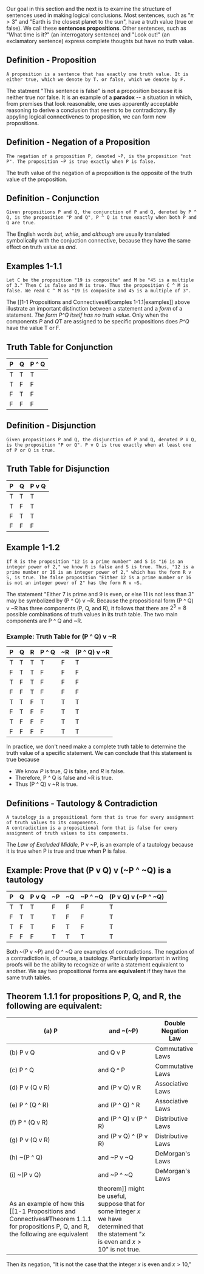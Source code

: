 Our goal in this section and the next is to examine the structure of sentences used in making logical conclusions. Most sentences, such as "$\pi>3$" and "Earth is the closest planet to the sun", have a truth value (true or false). We call these <b>sentences propositions</b>. Other sentences, such as "What time is it?" (an interrogatory sentence) and "Look out!" (an exclamatory sentence) express complete thoughts but have no truth value.
## Definition - Proposition
	A proposition is a sentence that has exactly one truth value. It is either true, which we denote by T. or false, which we denote by F.

The statment "This sentence is false" is not a proposition because it is neither true nor false. It is an example of a <b>paradox</b> -- a situation in which, from premises that look reasonable, one uses apparently acceptable reasoning to derive a conclusion that seems to be contradictory.
By appyling logical connectivenes to proposition, we can form new propositions.
## Definition - Negation of a Proposition
	The negation of a proposition P, denoted ~P, is the proposition "not P". The proposition ~P is true exactly when P is false.
The truth value of the negation of a proposition is the opposite of the truth value of the proposition.
## Definition - Conjunction
	Given propositions P and Q, the conjunction of P and Q, denoted by P ^ Q, is the proposition "P and Q", P ^ Q is true exactly when both P and Q are true.
The English words *but*, *while*, and *although* are usually translated symbolically with the conjuction connective, because they have the same effect on truth value as *and*.
## Examples 1-1.1
	Let C be the proposition "19 is composite" and M be "45 is a multiple of 3." Then C is false and M is true. Thus the proposition C ^ M is false. We read C ^ M as "19 is composite and 45 is a multiple of 3".
The [[1-1 Propositions and Connectives#Examples 1-1.1|examples]] above illustrate an important distinction between a statement and a *form* of a statement. *The form P^Q itself has no truth value*. Only when the components *P* and *Q*T are assigned to be specific propositions does *P^Q* have the value T or F.
## Truth Table for Conjunction
| P   | Q   | P ^ Q |
| --- | --- | ----- |
| T   | T   | T     |
| T   | F   | F     |
| F   | T   | F     |
| F   | F   | F     |
## Definition - Disjunction
	Given propositions P and Q, the disjunction of P and Q, denoted P V Q, is the proposition "P or Q". P v Q is true exactly when at least one of P or Q is true.
## Truth Table for Disjunction
| P   | Q   | P v Q |
| --- | --- | ----- |
| T   | T   | T     |
| T   | F   | T     |
| F   | T   | T     |
| F   | F   | F     |
## Example 1-1.2
	If R is the proposition "12 is a prime number" and S is "16 is an integer power of 2," we know R is false and S is true. Thus, "12 is a prime number or 16 is an integer power of 2," which has the form R v S, is true. The false proposition "Either 12 is a prime number or 16 is not an integer power of 2" has the form R v ~S.

The statement "Either 7 is prime and 9 is even, or else 11 is not less than 3" may be symbolized by (P ^ Q) v ~R. Because the propositional form (P ^ Q) v ~R has three components (P, Q, and R), it follows that there are $2^3=8$ possible combinations of truth values in its truth table. The two main components are P ^ Q and ~R.
### Example: Truth Table for (P ^ Q) v ~R

| P   | Q   | R   | P ^ Q | ~R  | (P ^ Q) v ~R |
| --- | --- | --- | ----- | --- | ------------ |
| T   | T   | T   | T     | F   | T            |
| F   | T   | T   | F     | F   | F            |
| T   | F   | T   | F     | F   | F            |
| F   | F   | T   | F     | F   | F            |
| T   | T   | F   | T     | T   | T            |
| F   | T   | F   | F     | T   | T            |
| T   | F   | F   | F     | T   | T            |
| F   | F   | F   | F     | T   | T            |
In practice, we don't need make a complete truth table to determine the truth value of a specific statement. We can conclude that this statement is true because
* We know $P$ is true, $Q$ is false, and $R$ is false.
* Therefore, P ^ Q is false and ~R is true.
* Thus (P ^ Q) v ~R is true.
## Definitions - Tautology & Contradiction
	A tautology is a propositional form that is true for every assignment of truth values to its components.
	A contradiction is a propositional form that is false for every assignment of truth values to its components.
The *Law of Excluded Middle,* P v ~P, is an example of a tautology because it is true when P is true and true when P is false.
## Example: Prove that (P v Q) v (~P ^ ~Q) is a tautology

| P   | Q   | P v Q | ~P  | ~Q  | ~P ^ ~Q | (P v Q)  v (~P ^ ~Q) |
| --- | --- | ----- | --- | --- | ------- | -------------------- |
| T   | T   | T     | F   | F   | F       | T                    |
| F   | T   | T     | T   | F   | F       | T                    |
| T   | F   | T     | F   | T   | F       | T                    |
| F   | F   | F     | T   | T   | T       | T                    |
Both ~(P v ~P) and Q ^ ~Q are examples of contradictions. The negation of a contradiction is, of course, a tautology.
Particularly important in writing proofs will be the ability to recognize or write a statement equivalent to another. We say two propositional forms are <b>equivalent</b> if they have the same truth tables.
## Theorem 1.1.1 for propositions P, Q, and R, the following are equivalent:

| (a) P           | and ~(~P)             | Double Negation Law |
| --------------- | --------------------- | ------------------- |
| (b) P v Q       | and Q v P             | Commutative Laws    |
| (c) P ^ Q       | and Q ^ P<br>         | Commutative Laws    |
| (d) P v (Q v R) | and (P v Q) v R       | Associative Laws    |
| (e) P ^ (Q ^ R) | and (P ^ Q) ^ R       | Associative Laws    |
| (f) P ^ (Q v R) | and (P ^ Q) v (P ^ R) | Distributive Laws   |
| (g) P v (Q v R) | and (P v Q) ^ (P v R) | Distributive Laws   |
| (h) ~(P ^ Q)    | and ~P v ~Q           | DeMorgan's Laws     |
| (i) ~(P v Q)    | and ~P ^ ~Q           | DeMorgan's Laws     |
As an example of how this [[1-1 Propositions and Connectives#Theorem 1.1.1 for propositions P, Q, and R, the following are equivalent|theorem]] might be useful, suppose that for some integer $x$ we have determined that the statement "$x$ is even and $x>10$" is not true.
Then its negation,
	"It is not the case that the integer $x$ is even and $x>10$,"